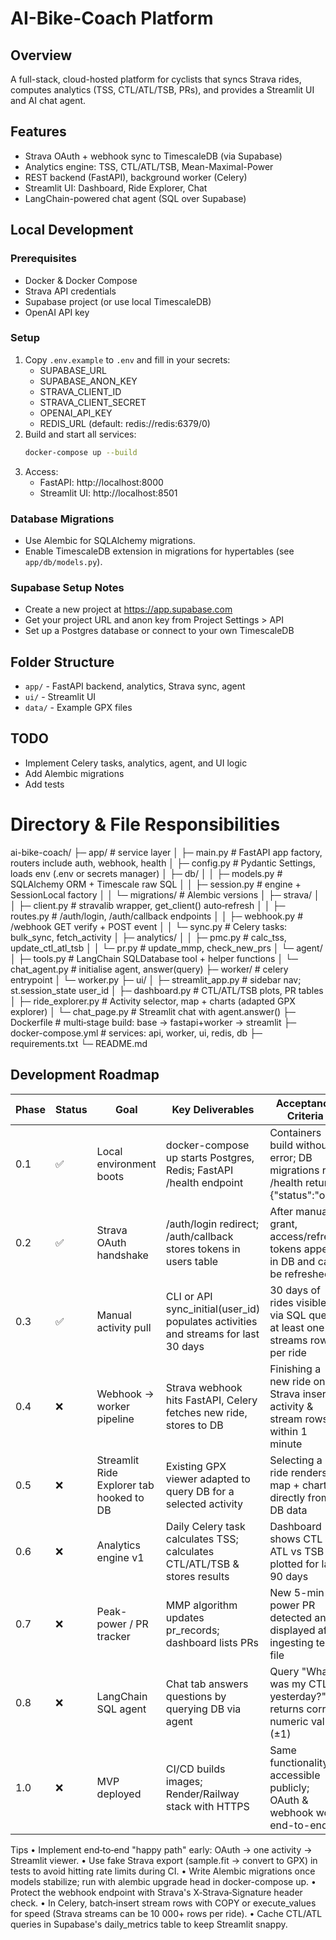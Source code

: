 # AI-Bike-Coach Platform

## Overview
A full-stack, cloud-hosted platform for cyclists that syncs Strava rides, computes analytics (TSS, CTL/ATL/TSB, PRs), and provides a Streamlit UI and AI chat agent.

## Features
- Strava OAuth + webhook sync to TimescaleDB (via Supabase)
- Analytics engine: TSS, CTL/ATL/TSB, Mean-Maximal-Power
- REST backend (FastAPI), background worker (Celery)
- Streamlit UI: Dashboard, Ride Explorer, Chat
- LangChain-powered chat agent (SQL over Supabase)

## Local Development

### Prerequisites
- Docker & Docker Compose
- Strava API credentials
- Supabase project (or use local TimescaleDB)
- OpenAI API key

### Setup
1. Copy `.env.example` to `.env` and fill in your secrets:
   - SUPABASE_URL
   - SUPABASE_ANON_KEY
   - STRAVA_CLIENT_ID
   - STRAVA_CLIENT_SECRET
   - OPENAI_API_KEY
   - REDIS_URL (default: redis://redis:6379/0)
2. Build and start all services:
   ```sh
   docker-compose up --build
   ```
3. Access:
   - FastAPI: http://localhost:8000
   - Streamlit UI: http://localhost:8501

### Database Migrations
- Use Alembic for SQLAlchemy migrations.
- Enable TimescaleDB extension in migrations for hypertables (see `app/db/models.py`).

### Supabase Setup Notes
- Create a new project at https://app.supabase.com
- Get your project URL and anon key from Project Settings > API
- Set up a Postgres database or connect to your own TimescaleDB

## Folder Structure
- `app/` - FastAPI backend, analytics, Strava sync, agent
- `ui/` - Streamlit UI
- `data/` - Example GPX files

## TODO
- Implement Celery tasks, analytics, agent, and UI logic
- Add Alembic migrations
- Add tests


# Directory & File Responsibilities

ai-bike-coach/
├─ app/                 # service layer
│  ├─ main.py           # FastAPI app factory, routers include auth, webhook, health
│  ├─ config.py         # Pydantic Settings, loads env (.env or secrets manager)
│  ├─ db/
│  │  ├─ models.py      # SQLAlchemy ORM + Timescale raw SQL
│  │  ├─ session.py     # engine + SessionLocal factory
│  │  └─ migrations/    # Alembic versions
│  ├─ strava/
│  │  ├─ client.py      # stravalib wrapper, get_client() auto‑refresh
│  │  ├─ routes.py      # /auth/login, /auth/callback endpoints
│  │  ├─ webhook.py     # /webhook GET verify + POST event
│  │  └─ sync.py        # Celery tasks: bulk_sync, fetch_activity
│  ├─ analytics/
│  │  ├─ pmc.py         # calc_tss, update_ctl_atl_tsb
│  │  └─ pr.py          # update_mmp, check_new_prs
│  └─ agent/
│     ├─ tools.py       # LangChain SQLDatabase tool + helper functions
│     └─ chat_agent.py  # initialise agent, answer(query)
├─ worker/              # celery entrypoint
│  └─ worker.py
├─ ui/
│  ├─ streamlit_app.py  # sidebar nav; st.session_state user_id
│  ├─ dashboard.py      # CTL/ATL/TSB plots, PR tables
│  ├─ ride_explorer.py  # Activity selector, map + charts (adapted GPX explorer)
│  └─ chat_page.py      # Streamlit chat with agent.answer()
├─ Dockerfile           # multi‑stage build: base -> fastapi+worker -> streamlit
├─ docker-compose.yml   # services: api, worker, ui, redis, db
├─ requirements.txt
└─ README.md

## Development Roadmap

| Phase | Status | Goal | Key Deliverables | Acceptance Criteria |
|-------|--------|------|-----------------|---------------------|
| 0.1 | ✅ | Local environment boots | docker-compose up starts Postgres, Redis; FastAPI /health endpoint | Containers build without error; DB migrations run; /health returns {"status":"ok"} |
| 0.2 | ✅ | Strava OAuth handshake | /auth/login redirect; /auth/callback stores tokens in users table | After manual grant, access/refresh tokens appear in DB and can be refreshed |
| 0.3 | ✅ | Manual activity pull | CLI or API sync_initial(user_id) populates activities and streams for last 30 days | 30 days of rides visible via SQL query; at least one streams row per ride |
| 0.4 | ❌ | Webhook → worker pipeline | Strava webhook hits FastAPI, Celery fetches new ride, stores to DB | Finishing a new ride on Strava inserts activity & stream rows within 1 minute |
| 0.5 | ❌ | Streamlit Ride Explorer tab hooked to DB | Existing GPX viewer adapted to query DB for a selected activity | Selecting a ride renders map + charts directly from DB data |
| 0.6 | ❌ | Analytics engine v1 | Daily Celery task calculates TSS; calculates CTL/ATL/TSB & stores results | Dashboard shows CTL vs ATL vs TSB plotted for last 90 days |
| 0.7 | ❌ | Peak-power / PR tracker | MMP algorithm updates pr_records; dashboard lists PRs | New 5-min power PR detected and displayed after ingesting test file |
| 0.8 | ❌ | LangChain SQL agent | Chat tab answers questions by querying DB via agent | Query "What was my CTL yesterday?" returns correct numeric value (±1) |
| 1.0 | ❌ | MVP deployed | CI/CD builds images; Render/Railway stack with HTTPS | Same functionality accessible publicly; OAuth & webhook work end-to-end |

Tips
	•	Implement end‑to‑end "happy path" early: OAuth → one activity → Streamlit viewer.
	•	Use fake Strava export (sample.fit → convert to GPX) in tests to avoid hitting rate limits during CI.
	•	Write Alembic migrations once models stabilize; run with alembic upgrade head in docker-compose up.
	•	Protect the webhook endpoint with Strava's X‑Strava‑Signature header check.
	•	In Celery, batch‑insert stream rows with COPY or execute_values for speed (Strava streams can be 10 000+ rows per ride).
	•	Cache CTL/ATL queries in Supabase's daily_metrics table to keep Streamlit snappy.
